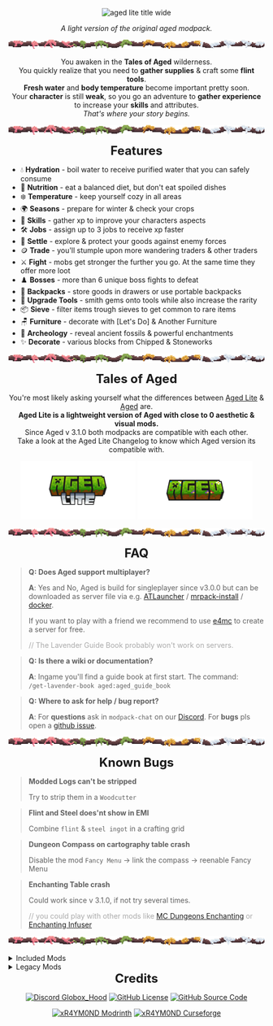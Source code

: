 <center>

![aged lite title wide](https://cdn.modrinth.com/data/cached_images/23149f73cfcb460baa5625fee611d773e3ed1b31.png)

*A light version of the original aged modpack.*

![aged wooden tiler four seasons](https://raw.githubusercontent.com/xR4YM0ND/Tales-of-Aged/master/gallery/wood_bar_v2_33h.png)

You awaken in the **Tales of Aged** wilderness.  
You quickly realize that you need to **gather supplies** & craft some **flint tools**.  
**Fresh water** and **body temperature** become important pretty soon.  
Your **character** is still **weak**, so you go an adventure to **gather experience** to increase your **skills** and attributes.  
*That's where your story begins.*  


![aged wooden tiler four seasons](https://raw.githubusercontent.com/xR4YM0ND/Tales-of-Aged/master/gallery/wood_bar_v2_33h.png)

<strong>
<font size="5">Features</font>
</strong>
<p></p>
</center>

- 💧 **Hydration** - boil water to receive purified water that you can safely consume
- 🍖 **Nutrition** - eat a balanced diet, but don't eat spoiled dishes
- ❄️ **Temperature** - keep yourself cozy in all areas
- 🌍 **Seasons** - prepare for winter & check your crops
- 🧮 **Skills** - gather xp to improve your characters aspects
- 🛠️ **Jobs** - assign up to 3 jobs to receive xp faster
- 🏡 **Settle** - explore & protect your goods against enemy forces
- 🪙 **Trade** - you'll stumple upon more wandering traders & other traders
- ⚔️ **Fight** - mobs get stronger the further you go. At the same time they offer more loot
- ♟️ **Bosses** - more than 6 unique boss fights to defeat
- 🎒 **Backpacks** - store goods in drawers or use portable backpacks
- 🔨 **Upgrade Tools** - smith gems onto tools while also increase the rarity
- 📦 **Sieve** - filter items trough sieves to get common to rare items
- 🪑 **Furniture** - decorate with [Let's Do] & Another Furniture
- 🦖 **Archeology** - reveal ancient fossils & powerful enchantments
- ✨ **Decorate** - various blocks from Chipped & Stoneworks

<center>

![aged wooden tiler four seasons](https://raw.githubusercontent.com/xR4YM0ND/Tales-of-Aged/master/gallery/wood_bar_v2_33h.png)

<strong>
<font size="5">Tales of Aged</font>
</strong>
<p></p>

You're most likely asking yourself what the differences between [Aged Lite](https://modrinth.com/modpack/aged-lite) & [Aged](https://modrinth.com/modpack/aged) are.  
**Aged Lite is a lightweight version of Aged with close to 0 aesthetic & visual mods.**  
Since Aged v 3.1.0 both modpacks are compatible with each other.  
Take a look at the Aged Lite Changelog to know which Aged version its compatible with.

<p align="center">
  <a href="https://modrinth.com/modpack/aged-lite"><img src="https://raw.githubusercontent.com/xR4YM0ND/Tales-of-Aged/master/gallery/aged_lite_collage.png" alt="aged lite collage" width="45%" /></a>
  <a href="https://modrinth.com/modpack/aged"><img src="https://raw.githubusercontent.com/xR4YM0ND/Tales-of-Aged/master/gallery/aged_collage.png" alt="aged collage" width="45%" /></a>
</p>

![aged wooden tiler four seasons](https://raw.githubusercontent.com/xR4YM0ND/Tales-of-Aged/master/gallery/wood_bar_v2_33h.png)

<strong>
<font size="5">FAQ</font>
</strong>
<p></p>
</center>

> **Q: Does Aged support multiplayer?**  
> 
> **A**: Yes and No, Aged is build for singleplayer since v3.0.0 but can be downloaded as server file via e.g. [ATLauncher](https://atlauncher.com/downloads) / [mrpack-install](https://github.com/nothub/mrpack-install#readme) / [docker](https://github.com/itzg/docker-minecraft-server).
> 
> If you want to play with a friend we recommend to use [e4mc](https://modrinth.com/mod/e4mc) to create a server for free.
> 
> <font color="#AAAAAA">// The Lavender Guide Book probably won't work on servers.</font>

> **Q: Is there a wiki or documentation?**
> 
> **A**: Ingame you'll find a guide book at first start. The command:  
> `/get-lavender-book aged:aged_guide_book`

> **Q: Where to ask for help / bug report?**
> 
> **A**: For **questions** ask in `modpack-chat` on our [Discord](https://discord.gg/2peBqWRwVp). For **bugs** pls open a [github issue](https://github.com/xR4YM0ND/Aged-Lite/issues).

<center>

![aged wooden tiler four seasons](https://raw.githubusercontent.com/xR4YM0ND/Tales-of-Aged/master/gallery/wood_bar_v2_33h.png)

<strong>
<font size="5">Known Bugs</font>
</strong>
<p></p>
</center>

> **Modded Logs can't be stripped**
>   
> Try to strip them in a `Woodcutter`

> **Flint and Steel does'nt show in EMI**
>   
> Combine `flint` & `steel ingot` in a crafting grid

> **Dungeon Compass on cartography table crash**
>  
> Disable the mod `Fancy Menu` -> link the compass -> reenable Fancy Menu

> **Enchanting Table crash**
>  
>  Could work since v 3.1.0, if not try several times.
>  
>  <font color="#AAAAAA">// you could play with other mods like [MC Dungeons Enchanting](https://modrinth.com/mod/mc-dungeons-enchanting) or [Enchanting Infuser](https://modrinth.com/mod/enchanting-infuser)</font>

<center>

![aged wooden tiler four seasons](https://raw.githubusercontent.com/xR4YM0ND/Tales-of-Aged/master/gallery/wood_bar_v2_33h.png)

</center>
<details>
<summary>Included Mods</summary>

- [[EMF] Entity Model Features](https://modrinth.com/mod/entity-model-features)
- [[ETF] Entity Texture Features](https://modrinth.com/mod/entitytexturefeatures)
- [[Let's Do Addon] EMI Compat](https://modrinth.com/mod/lets-do-emi-compat)
- [[Let's Do] API](https://modrinth.com/mod/do-api)
- [[Let's Do] Bakery - Farm&Charm Compat](https://modrinth.com/mod/lets-do-bakery-farmcharm-compat)
- [[Let's Do] Brewery - Farm&Charm Compat](https://modrinth.com/mod/lets-do-brewery-farmcharm-compat)
- [[Let's Do] Candlelight - Farm&Charm Compat](https://modrinth.com/mod/lets-do-candlelight-farmcharm-compat)
- [[Let's Do] Farm & Charm](https://modrinth.com/mod/lets-do-farm-charm)
- [[Let's Do] HerbalBrews](https://modrinth.com/mod/lets-do-herbalbrews)
- [[Let's Do] Meadow](https://modrinth.com/mod/lets-do-meadow)
- [[Let's Do] NetherVinery](https://modrinth.com/mod/lets-do-nethervinery)
- [[Let's Do] Vinery](https://modrinth.com/mod/lets-do-vinery)
- [AdditionZ](https://modrinth.com/mod/additionz)
- [AdventureZ](https://modrinth.com/mod/adventurez)
- [Aged Addition](https://github.com/xR4YM0ND/Aged-Addition)
- [Almanac](https://modrinth.com/mod/almanac-lib)
- [Amarite](https://modrinth.com/mod/amarite)
- [Another Furniture](https://modrinth.com/mod/another-furniture)
- [Antique Atlas 4](https://modrinth.com/mod/antique-atlas-4)
- [AppleSkin](https://modrinth.com/mod/appleskin)
- [Architectury API](https://modrinth.com/mod/architectury-api)
- [ARRP](https://modrinth.com/mod/arrp)
- [Async Locator](https://modrinth.com/mod/async-locator)
- [Athena](https://modrinth.com/mod/athena-ctm)
- [AutoTag](https://modrinth.com/mod/autotag)
- [BackSlot](https://modrinth.com/mod/backslot)
- [BackSlotAddon](https://modrinth.com/mod/backslotaddon)
- [BadOptimizations](https://modrinth.com/mod/badoptimizations)
- [Balm](https://modrinth.com/mod/balm)
- [Better Archeology](https://modrinth.com/mod/better-archeology)
- [Better Combat](https://modrinth.com/mod/better-combat)
- [Better End Cities Vanilla](https://modrinth.com/mod/better-end-cities-base)
- [Birds | Boids Addon](https://modrinth.com/mod/birds-boids-addon)
- [Boids](https://modrinth.com/mod/boids)
- [Building But Better](https://modrinth.com/mod/building-but-better)
- [Chalk](https://modrinth.com/mod/chalk)
- [Chalk: Colorful Addon](https://modrinth.com/mod/chalk-colorful-addon)
- [Chipped](https://modrinth.com/mod/chipped)
- [Cloth Config API](https://modrinth.com/mod/cloth-config)
- [Combat Roll](https://modrinth.com/mod/combat-roll)
- [Connectible Chains \[Fabric\]](https://modrinth.com/mod/connectiblechains)
- [Couplings](https://modrinth.com/mod/couplings)
- [Crawl](https://modrinth.com/mod/crawl)
- [Create The Server Datapack](https://modrinth.com/datapack/create-the-server-datapack) <font color="#AAAAAA">[Datapack]</font>
- [Creeper Overhaul](https://modrinth.com/mod/creeper-overhaul)
- [Crop Growth Modifier](https://modrinth.com/mod/crop-growth-modifier)
- [Default Options](https://modrinth.com/mod/default-options)
- [Dehydration](https://modrinth.com/mod/dehydration)
- [Desert Dungeon - DungeonZ Addon](https://modrinth.com/mod/desert-dungeon-dungeonz-addon)
- [DEUF Refabricated](https://modrinth.com/mod/deuf-refabricated)
- [Distant Horizons](https://modrinth.com/mod/distanthorizons)
- [Dungeon Now Loading](https://modrinth.com/mod/dungeon-now-loading)
- [Dungeons and Taverns](https://modrinth.com/datapack/dungeons-and-taverns)
- [Dungeons and Taverns Ancient City Overhaul](https://modrinth.com/datapack/dungeons-and-taverns-ancient-city-overhaul)
- [Dungeons and Taverns Pillager Outpost Rework](https://modrinth.com/datapack/dungeons-and-taverns-pillager-outpost-rework)
- [Dungeons and Taverns Stronghold Rework](https://modrinth.com/datapack/dungeons-and-taverns-stronghold-rework)
- [Dungeons+](https://modrinth.com/datapack/dungeons+)
- [DungeonZ](https://modrinth.com/mod/dungeonz)
- [EarlyStage](https://modrinth.com/mod/earlystage)
- [EMI](https://modrinth.com/mod/emi)
- [EMI Enchanting](https://modrinth.com/mod/emi-enchanting)
- [EMI Loot](https://modrinth.com/mod/emi-loot)
- [EMI Ores](https://modrinth.com/mod/emi-ores)
- [EMI Trades](https://modrinth.com/mod/emitrades)
- [EMIffect](https://modrinth.com/mod/emiffect)
- [End Remastered](https://modrinth.com/mod/endrem)
- [Enderman Overhaul](https://modrinth.com/mod/enderman-overhaul)
- [Entity Culling](https://modrinth.com/mod/entityculling)
- [EnvironmentZ](https://modrinth.com/mod/environmentz)
- [Exposure](https://modrinth.com/mod/exposure)
- [Extended Drawers](https://modrinth.com/mod/extended-drawers)
- [ExtendedDrawersAddon](https://modrinth.com/mod/extendeddrawersaddon)
- [Fabric API](https://modrinth.com/mod/fabric-api)
- [Fabric Language Kotlin](https://modrinth.com/mod/fabric-language-kotlin)
- [Fabric Seasons](https://modrinth.com/mod/fabric-seasons)
- [FerriteCore](https://modrinth.com/mod/ferrite-core)
- [Fishing Real](https://modrinth.com/mod/fishing-real)
- [FleshZ](https://modrinth.com/mod/fleshz)
- [Forge Config API Port](https://modrinth.com/mod/forge-config-api-port)
- [Formations (Structure Library)](https://modrinth.com/mod/formations)
- [Formations Nether](https://modrinth.com/mod/formations-nether)
- [Formations Overworld](https://modrinth.com/mod/formations-overworld)
- [Fzzy Config](https://modrinth.com/mod/fzzy-config)
- [Gardens of the Dead](https://modrinth.com/mod/gardens-of-the-dead)
- [Geckolib](https://modrinth.com/mod/geckolib)
- [Grass Overhaul](https://modrinth.com/mod/grass-overhaul)
- [Hearths](https://modrinth.com/datapack/hearths)
- [HerdsPanic](https://modrinth.com/mod/herdspanic)
- [Hopo Better Mineshaft](https://modrinth.com/datapack/hopo-better-mineshaft)
- [Hopo Better Underwater Ruins](https://modrinth.com/datapack/hopo-better-underwater-ruins)
- [HT's TreeChop](https://modrinth.com/mod/treechop)
- [ImmediatelyFast](https://modrinth.com/mod/immediatelyfast)
- [Immersive Aircraft](https://modrinth.com/mod/immersive-aircraft)
- [Immersive Armors](https://modrinth.com/mod/immersive-armors)
- [Immersive Snow](https://modrinth.com/mod/immersive-snow)
- [Indium](https://modrinth.com/mod/indium)
- [Inmis](https://modrinth.com/mod/inmis)
- [InmisAddon](https://modrinth.com/mod/inmisaddon)
- [Iris Shaders](https://modrinth.com/mod/iris)
- [Iris/Oculus & GeckoLib Compat](https://modrinth.com/mod/geckoanimfix)
- [JobsAddon](https://modrinth.com/mod/jobsaddon)
- [Kiwi Library](https://modrinth.com/mod/kiwi)
- [Lavender](https://modrinth.com/mod/lavender)
- [Let Me Despawn](https://modrinth.com/plugin/lmd)
- [LevelZ](https://modrinth.com/mod/levelz)
- [LibZ](https://modrinth.com/mod/libz)
- [Lithium](https://modrinth.com/mod/lithium)
- [Load My F***ing Tags](https://modrinth.com/mod/lmft)
- [Load My Resources](https://modrinth.com/mod/load-my-resources)
- [Log Begone](https://modrinth.com/mod/log-begone)
- [Lootr](https://modrinth.com/mod/lootr)
- [Luki's Grand Capitals](https://modrinth.com/mod/lukis-grand-capitals)
- [Medieval Buildings](https://modrinth.com/mod/medieval-buildings)
- [Medieval Weapons](https://modrinth.com/mod/medievalweapons)
- [Memory Leak Fix](https://modrinth.com/mod/memoryleakfix)
- [MES - Moog's End Structures](https://modrinth.com/mod/mes-moogs-end-structures)
- [MNS - Moog's Nether Structures](https://modrinth.com/mod/mns-moogs-nether-structures)
- [Mod Menu](https://modrinth.com/mod/modmenu)
- [Model Gap Fix](https://modrinth.com/mod/modelfix)
- [ModernFix](https://modrinth.com/mod/modernfix)
- [Moonlight Lib](https://modrinth.com/mod/moonlight)
- [More Culling](https://modrinth.com/mod/moreculling)
- [Nameplate](https://modrinth.com/mod/nameplate)
- [Naturalist](https://modrinth.com/mod/naturalist)
- [Nature's Spirit](https://modrinth.com/mod/natures-spirit)
- [Neruina - Ticking Entity Fixer](https://modrinth.com/mod/neruina)
- [NiftyCarts](https://modrinth.com/mod/niftycarts)
- [Noisium](https://modrinth.com/mod/noisium)
- [NutritionZ](https://modrinth.com/mod/nutritionz)
- [Overflowing Bars](https://modrinth.com/mod/overflowing-bars)
- [owo (owo-lib)](https://modrinth.com/mod/owo-lib)
- [PartyAddon](https://modrinth.com/mod/partyaddon)
- [Passable Foliage](https://modrinth.com/mod/passable-foliage)
- [Paxi](https://modrinth.com/mod/paxi)
- [Phantom Loader](https://modrinth.com/mod/phantom-loader)
- [playerAnimator](https://modrinth.com/mod/playeranimator)
- [Pockets](https://modrinth.com/mod/pockets)
- [Profundis: Seven New Quality Cave Biomes](https://modrinth.com/mod/profundis)
- [Puzzles Lib](https://modrinth.com/mod/puzzles-lib)
- [Raise Sound Limit Simplified](https://modrinth.com/mod/rsls)
- [RecipeRemover](https://modrinth.com/mod/reciperemover)
- [Resourceful Config](https://modrinth.com/mod/resourceful-config)
- [Resourceful Lib](https://modrinth.com/mod/resourceful-lib)
- [Revive](https://modrinth.com/mod/revive)
- [RpgDifficulty](https://modrinth.com/mod/rpgdifficulty)
- [Scholar](https://modrinth.com/mod/scholar)
- [SeasonHUD-Fabric](https://modrinth.com/mod/seasonhud-fabric)
- [Ships](https://modrinth.com/datapack/ships)
- [Shut Up GL Error](https://modrinth.com/mod/shut-up-gl-error)
- [Small Ships](https://modrinth.com/mod/small-ships)
- [Smarter Farmers (farmers replant)](https://modrinth.com/mod/smarter-farmers-farmers-replant)
- [SmitherZ](https://modrinth.com/mod/smitherz)
- [Sodium](https://modrinth.com/mod/sodium)
- [Sparse Structures](https://modrinth.com/mod/sparsestructures)
- [Spawn Animations](https://modrinth.com/datapack/spawn-animations)
- [Spider Caves](https://modrinth.com/mod/spider-caves)
- [SpoiledZ](https://modrinth.com/mod/spoiledz)
- [Stoneworks](https://modrinth.com/mod/stoneworks)
- [Superb Steeds](https://modrinth.com/mod/superb-steeds)
- [SuperMartijn642's Config Lib](https://modrinth.com/mod/supermartijn642s-config-lib)
- [Surveyor Map Framework](https://modrinth.com/mod/surveyor)
- [TerraBlender](https://modrinth.com/mod/terrablender)
- [The Lost Castle](https://modrinth.com/mod/the-lost-castle)
- [TieredZ](https://modrinth.com/mod/tieredz)
- [Time & Wind](https://modrinth.com/mod/time-wind)
- [ToolTipFix](https://modrinth.com/mod/tooltipfix)
- [TravelerZ](https://modrinth.com/mod/travelerz)
- [Trinkets](https://modrinth.com/mod/trinkets)
- [True Ending: Ender Dragon Overhaul](https://modrinth.com/datapack/true-ending)
- [Underground Jungle](https://modrinth.com/mod/underground-jungle)
- [Unnamed Deserts](https://modrinth.com/mod/unnamed-deserts)
- [VillagerTradeFix](https://modrinth.com/mod/villagertradefix)
- [Villager Transportation](https://modrinth.com/datapack/villager-transportation)
- [Villages&Pillages](https://modrinth.com/mod/villages-and-pillages)
- [VoidZ](https://modrinth.com/mod/voidz)
- [WelcomeScreen](https://modrinth.com/mod/welcomescreen)
- [William Wythers' Overhauled Overworld](https://modrinth.com/mod/wwoo) <font color="#AAAAAA">[Datapack]</font>
- [YUNG's API](https://modrinth.com/mod/yungs-api)
- [YUNG's Better Desert Temples](https://modrinth.com/mod/yungs-better-desert-temples)
- [YUNG's Better End Island](https://modrinth.com/mod/yungs-better-end-island)
- [YUNG's Better Jungle Temples](https://modrinth.com/mod/yungs-better-jungle-temples)
- [YUNG's Better Nether Fortresses](https://modrinth.com/mod/yungs-better-nether-fortresses)
- [YUNG's Better Ocean Monuments](https://modrinth.com/mod/yungs-better-ocean-monuments)

</details>

<details>
<summary>Legacy Mods</summary>

- [Cristel Lib](https://modrinth.com/mod/cristel-lib)
- [Leaf Me Alone](https://modrinth.com/mod/leaf-me-alone)
- [Legacy: [Let's Do] Bakery](https://modrinth.com/mod/lets-do-bakery)
- [Legacy: [Let's Do] Brewery](https://modrinth.com/mod/lets-do-brewery)
- [Legacy: [Let's Do] Candlelight](https://modrinth.com/mod/lets-do-candlelight)
- [Nvidium](https://modrinth.com/mod/nvidium)
- [Passable Leaves](https://modrinth.com/mod/passable-leaves)
- [Spyglass Improvements](https://modrinth.com/mod/spyglass-improvements)
- [Towns and Towers](https://modrinth.com/mod/towns-and-towers)
- [William Wythers' Expanded Ecosphere](https://modrinth.com/mod/expanded-ecosphere)

</details>

<center>
<strong>
<font size="5">Credits</font>
</strong>
<p></p>
<a href="https://discord.gg/2peBqWRwVp" target="_blank">
<img alt="Discord Globox_Hood" src="https://img.shields.io/discord/745451299713056791?color=7289DA&label=DISCORD&logo=discord&logoColor=white&style=for-the-badge"></a>
<a href="https://github.com/xR4YM0ND/Aged-Lite/blob/master/LICENSE.md" target="_blank">
<img alt="GitHub License" src="https://img.shields.io/github/license/xR4YM0ND/Aged-Lite?style=for-the-badge"></a>
<a href="https://github.com/xR4YM0ND/Aged-Lite/tree/master" target="_blank">
<img alt="GitHub Source Code" src="https://img.shields.io/badge/Github-Source_Code-lightgrey?style=for-the-badge"></a>
</center>
</div>
<p></p>
<div>
<center>
<a href="https://modrinth.com/user/xR4YM0ND" target="_blank">
<img alt="xR4YM0ND Modrinth" src="https://img.shields.io/badge/Modrinth-xR4YM0ND-1bd96a?style=for-the-badge"></a>
<a href="https://legacy.curseforge.com/members/spigotde/projects" target="_blank"><img alt="xR4YM0ND Curseforge" src="https://img.shields.io/badge/Curseforge-xR4YM0ND-f16436?style=for-the-badge"></a>
</center>